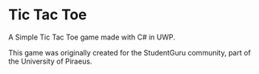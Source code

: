 # Tic Tac Toe

A Simple Tic Tac Toe game made with C# in UWP. 

This game was originally created for the StudentGuru community, part of the University of Piraeus. 

